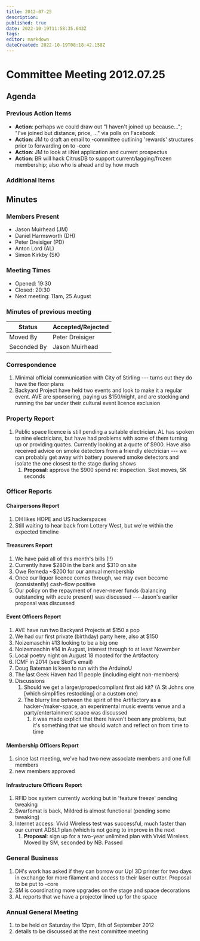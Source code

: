 ```yaml
---
title: 2012-07-25
description: 
published: true
date: 2022-10-19T11:58:35.643Z
tags: 
editor: markdown
dateCreated: 2022-10-19T08:18:42.158Z
---
```


# Committee Meeting 2012.07.25

## Agenda

### Previous Action Items

-   **Action**: perhaps we could draw out "I haven't joined up because..."; "I've joined but distance, price, ..." via polls on Facebook
-   **Action**: JM to draft an email to -committee outlining 'rewards' structures prior to forwarding on to -core
-   **Action**: JM to look at iiNet application and current prospectus
-   **Action**: BR will hack CitrusDB to support current/lagging/frozen membership; also who is ahead and by how much

### Additional Items

## Minutes

### Members Present

-   Jason Muirhead (JM)
-   Daniel Harmsworth (DH)
-   Peter Dreisiger (PD)
-   Anton Lord (AL)
-   Simon Kirkby (SK)

### Meeting Times

-   Opened: 19:30
-   Closed: 20:30
-   Next meeting: 11am, 25 August

### Minutes of previous meeting

| Status      | Accepted/Rejected |
|-------------|-------------------|
| Moved By    | Peter Dreisiger   |
| Seconded By | Jason Muirhead    |

### Correspondence

1.  Minimal official communication with City of Stirling --- turns out they do have the floor plans
2.  Backyard Project have held two events and look to make it a regular event. AVE are sponsoring, paying us \$150/night, and are stocking and running the bar under their cultural event licence exclusion

### Property Report

1.  Public space licence is still pending a suitable electrician. AL has spoken to nine electricians, but have had problems with some of them turning up or providing quotes. Currently looking at a quote of \$900. Have also received advice on smoke detectors from a friendly electrician --- we can probably get away with battery powered smoke detectors and isolate the one closest to the stage during shows
    1.  **Proposal**: approve the \$900 spend re: inspection. Skot moves, SK seconds

### Officer Reports

#### Chairpersons Report

1.  DH likes HOPE and US hackerspaces
2.  Still waiting to hear back from Lottery West, but we're within the expected timeline

#### Treasurers Report

1.  We have paid all of this month's bills (!!)
2.  Currently have \$280 in the bank and \$310 on site
3.  Owe Remeda \~\$200 for our annual membership
4.  Once our liquor licence comes through, we may even become (consistently) cash-flow positive
5.  Our policy on the repayment of never-never funds (balancing outstanding with acute present) was discussed --- Jason's earlier proposal was discussed

#### Event Officers Report

1.  AVE have run two Backyard Projects at \$150 a pop
2.  We had our first private (birthday) party here, also at \$150
3.  Noizemaschin \#13 looking to be a big one
4.  Noizemaschin \#14 in August, interest through to at least November
5.  Local poetry night on August 18 mooted for the Artifactory
6.  ICMF in 2014 (see Skot's email)
7.  Doug Bateman is keen to run with the ArduinoU
8.  The last Geek Haven had 11 people (including eight non-members)
9.  Discussions
    1.  Should we get a larger/proper/compliant first aid kit? (A St Johns one \[which simplifies restocking\] or a custom one)
    2.  The blurry line between the spirit of the Artifactory as a hacker-/maker-space, an experimental music events venue and a party/entertainment space was discussed
        1.  it was made explicit that there haven't been any problems, but it's something that we should watch and reflect on from time to time

#### Membership Officers Report

1.  since last meeting, we've had two new associate members and one full members
2.  new members approved

#### Infrastructure Officers Report

1.  RFID box system currently working but in 'feature freeze' pending tweaking
2.  Swarfomat is back, Mildred is almost functional (pending some tweaking)
3.  Internet access: Vivid Wireless test was successful, much faster than our current ADSL1 plan (which is not going to improve in the next
    1.  **Proposal**: sign up for a two-year unlimited plan with Vivid Wireless. Moved by SM, seconded by NB. Passed

### General Business

1.  DH's work has asked if they can borrow our Up! 3D printer for two days in exchange for more filament and access to their laser cutter. Proposal to be put to -core
2.  SM is coordinating more upgrades on the stage and space decorations
3.  AL reports that we have a projector lined up for the space

### Annual General Meeting

1.  to be held on Saturday the 12pm, 8th of September 2012
2.  details to be discussed at the next committee meeting
